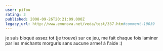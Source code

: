 ```yaml
---
user: pifou
rating: 3
published: 2008-09-26T20:21:09.000Z
legacy_url: http://www.emunova.net/veda/test/337.htm#comment-10039
---
```

je suis bloqué assez tot (je trouve) sur ce jeu, me fait chaque fois laminer par les méchants morgurls sans aucune arme! à l'aide :)